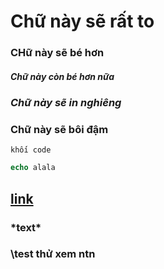 # Chữ này sẽ rất to
### CHữ này sẽ bé hơn
##### Chữ này còn bé hơn nữa
### *Chữ này sẽ in nghiêng*
### **Chữ này sẽ bôi đậm**
`khối code`
```php
echo alala
```

## [link](https://www.youtube.com/watch?v=jgCVkQhlScc&list=RDjgCVkQhlScc&start_radio=1)

### \*text*
### \test thử xem ntn

### <!--This is a comment -->
